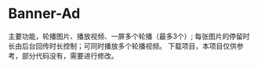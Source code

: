# Banner-Ad
主要功能，轮播图片、播放视频、一屏多个轮播（最多3个）; 每张图片的停留时长由后台回传时长控制；可同时播放多个轮播视频。
下载项目，本项目仅供参考，部分代码没有，需要进行修改。